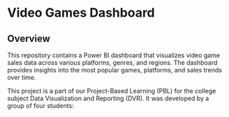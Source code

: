 # Video Games Dashboard

## Overview

This repository contains a Power BI dashboard that visualizes video game sales data across various platforms, genres, and regions. The dashboard provides insights into the most popular games, platforms, and sales trends over time.

This project is a part of our Project-Based Learning (PBL) for the college subject Data Visualization and Reporting (DVR). It was developed by a group of four students:

